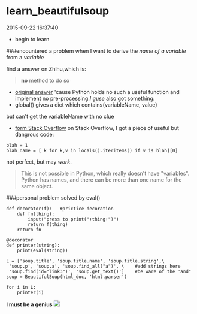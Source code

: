 # learn_beautifulsoup

2015-09-22 16:37:40




- begin to learn

###encountered a problem when I want to derive the *name of a variable* from a *variable*

find a answer on Zhihu,which is:

> **no** method to do so


- [original answer](http://www.zhihu.com/question/20403362/answer/15050144)
'cause Python holds no such a useful function and implement no pre-processing.*I guse*
also got something:
 - global() gives a dict which contains{variableName, value}

but can't get the variableName with no clue


- [form Stack Overflow](http://stackoverflow.com/questions/2553354/how-to-get-a-variable-name-as-a-string-in-python)
on Stack Overflow, I got a piece of useful but dangrous code:
```
blah = 1
blah_name = [ k for k,v in locals().iteritems() if v is blah][0]
```
not perfect, but may *work*.

> This is not possible in Python, which really doesn't have "variables". Python has names, and there can be more than one name for the same object.

###personal problem solved by eval()
```
def decorator(f):	#prictice decoration
	def fn(thing):
		input("press to print("+thing+")")
		return f(thing)
	return fn
	
@decorator
def printer(string):
	print(eval(string))

L = ['soup.title', 'soup.title.name', 'soup.title.string',\
 'soup.p', 'soup.a', 'soup.find_all("a")', \	#add strings here
 'soup.find(id="link3")', 'soup.get_text()']	#be ware of the 'and"
soup = BeautifulSoup(html_doc, 'html.parser')

for i in L:
	printer(i)
```
**I must be a genius**
![](http://7xlyu9.com1.z0.glb.clouddn.com/15-9-22/22355254.jpg)
